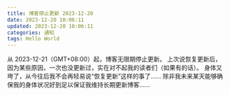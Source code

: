 ```yaml
---
title: 博客停止更新 2023-12-20
date: 2023-12-20 10:06:11
updated: 2023-12-20 10:06:11
categories: 通知
tags: Hello World
---
```


从 2023-12-21（GMT+08:00）起，博客无限期停止更新。
上次说恢复更新后，因为某些原因，一次也没更新过，实在对不起我的读者们（如果有的话）。
身体又垮了，从今往后我不会再轻易说“恢复更新”这样的事了......
除非我未来某天能够确保我的身体状况好到足以保证我维持长期更新博客......
